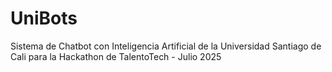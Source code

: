 # UniBots
Sistema de Chatbot con Inteligencia Artificial de la Universidad Santiago de Cali para la Hackathon de TalentoTech - Julio 2025
